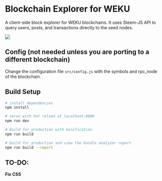 # Blockchain Explorer for WEKU
A client-side block explorer for WEKU blockchains. It uses Steem-JS API to query users, posts, and transactions directly to the seed nodes.

![](https://images2.weku.io/DQmPwvwxgBER3zS82B7PtDYTM3tbiT3z5qQbNXB9eQ2kf2Q/image.png)

## Config (not needed unless you are porting to a different blockchain)
Change the configuration file `src/config.js` with the symbols and rpc_node of the blockchain.

## Build Setup

``` bash
# install dependencies
npm install

# serve with hot reload at localhost:8080
npm run dev

# build for production with minification
npm run build

# build for production and view the bundle analyzer report
npm run build --report
```

## TO-DO:

**Fix CSS**

